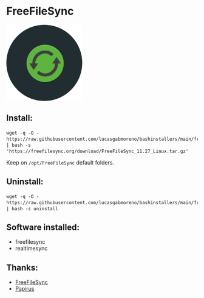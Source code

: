 # FreeFileSync
<img src="preview.svg" width="200">

## Install:
```
wget -q -O - https://raw.githubusercontent.com/lucasgabmoreno/bashinstallers/main/freefilesync/install.sh | bash -s 'https://freefilesync.org/download/FreeFileSync_11.27_Linux.tar.gz'
```
Keep on `/opt/FreeFileSync` default folders.<br> 


## Uninstall:
```
wget -q -O - https://raw.githubusercontent.com/lucasgabmoreno/bashinstallers/main/freefilesync/install.sh | bash -s uninstall
```

## Software installed:
* freefilesync
* realtimesync

## Thanks:
* [FreeFileSync](https://freefilesync.org/download.php)
* [Papirus](https://github.com/PapirusDevelopmentTeam)
